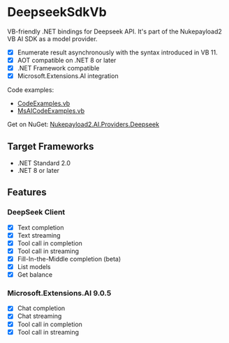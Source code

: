 # DeepseekSdkVb
VB-friendly .NET bindings for Deepseek API. It's part of the Nukepayload2 VB AI SDK as a model provider.

- [x] Enumerate result asynchronously with the syntax introduced in VB 11.
- [x] AOT compatible on .NET 8 or later
- [x] .NET Framework compatible
- [x] Microsoft.Extensions.AI integration

Code examples: 
- [CodeExamples.vb](https://github.com/Nukepayload2/DeepseekSdkVb/blob/master/DeepseekAPIExamples/CodeExamples.vb)
- [MsAICodeExamples.vb](https://github.com/Nukepayload2/DeepseekSdkVb/blob/master/DeepseekAPIExamples/MsAICodeExamples.vb)

Get on NuGet: [Nukepayload2.AI.Providers.Deepseek](https://www.nuget.org/packages/Nukepayload2.AI.Providers.Deepseek)

## Target Frameworks
- .NET Standard 2.0
- .NET 8 or later

## Features
### DeepSeek Client
- [x] Text completion
- [x] Text streaming
- [x] Tool call in completion
- [x] Tool call in streaming
- [x] Fill-In-the-Middle completion (beta)
- [x] List models
- [x] Get balance

### Microsoft.Extensions.AI 9.0.5
- [x] Chat completion
- [x] Chat streaming
- [x] Tool call in completion
- [x] Tool call in streaming
